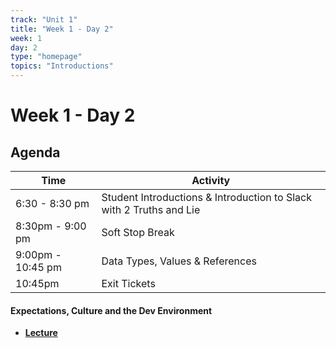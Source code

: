 ```yaml
---
track: "Unit 1"
title: "Week 1 - Day 2"
week: 1
day: 2
type: "homepage"
topics: "Introductions"
---
```


# Week 1 - Day 2

## Agenda
| Time  | Activity |
| ----- | ------ |
| 6:30 - 8:30 pm | Student Introductions & Introduction to Slack with 2 Truths and Lie|
| 8:30pm - 9:00 pm | Soft Stop Break |
| 9:00pm - 10:45 pm | Data Types, Values & References|
| 10:45pm | Exit Tickets |

#### Expectations, Culture and the Dev Environment
- [**Lecture**](/unit1/week-1/day-2/slides)